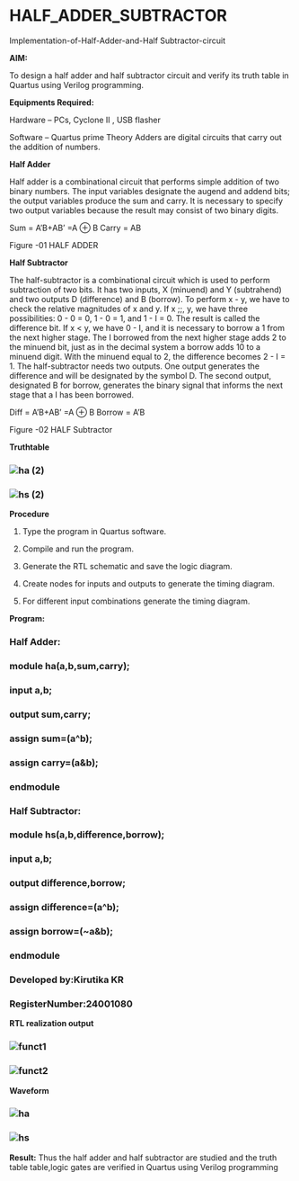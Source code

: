 # HALF_ADDER_SUBTRACTOR

Implementation-of-Half-Adder-and-Half Subtractor-circuit

**AIM:**

To design a half adder and half subtractor circuit and verify its truth table in Quartus using Verilog programming.

**Equipments Required:**

Hardware – PCs, Cyclone II , USB flasher 

Software – Quartus prime Theory Adders are digital circuits that carry out the addition of numbers.

**Half Adder**

Half adder is a combinational circuit that performs simple addition of two binary numbers. The input variables designate the augend and addend bits; the output variables produce the sum and carry. It is necessary to specify two output variables because the result may consist of two binary digits.

Sum = A’B+AB’ =A ⊕ B Carry = AB


Figure -01 HALF ADDER

**Half Subtractor**

The half-subtractor is a combinational circuit which is used to perform subtraction of two bits. It has two inputs, X (minuend) and Y (subtrahend) and two outputs D (difference) and B (borrow). To perform x - y, we have to check the relative magnitudes of x and y. If x ;;, y, we have three possibilities: 0 - 0 = 0, 1 - 0 = 1, and 1 - I = 0. The result is called the difference bit. If x < y, we have 0 - I, and it is necessary to borrow a 1 from the next higher stage. The I borrowed from the next higher stage adds 2 to the minuend bit, just as in the decimal system a borrow adds 10 to a minuend digit. With the minuend equal to 2, the difference becomes 2 - I = 1. The half-subtractor needs two outputs. One output generates the difference and will be designated by the symbol D. The second output, designated B for borrow, generates the binary signal that informs the next stage that a I has been borrowed. 

Diff = A’B+AB’ =A ⊕ B
Borrow = A’B


 
Figure -02 HALF Subtractor

**Truthtable**
### ![ha (2)](https://github.com/user-attachments/assets/30246a0e-8a5d-4c3e-ab64-f46624316803)

### ![hs (2)](https://github.com/user-attachments/assets/ce7b0a64-324e-498d-aae8-545c57768b6a)




**Procedure**

1.	Type the program in Quartus software.

2.	Compile and run the program.

3.	Generate the RTL schematic and save the logic diagram.

4.	Create nodes for inputs and outputs to generate the timing diagram.

5.	For different input combinations generate the timing diagram.


**Program:**
### Half Adder:
### module ha(a,b,sum,carry);
### input a,b;
### output sum,carry;
### assign sum=(a^b);
### assign carry=(a&b);
### endmodule

### Half Subtractor:

### module hs(a,b,difference,borrow);
### input a,b;
### output difference,borrow;
### assign difference=(a^b);
### assign borrow=(~a&b);
### endmodule 




### Developed by:Kirutika KR
### RegisterNumber:24001080

**RTL realization output**
### ![funct1](https://github.com/user-attachments/assets/de179bdd-dbe1-4ebd-8d8c-87aef50bf59a)

### ![funct2](https://github.com/user-attachments/assets/bb021940-827a-4221-b996-90e194b86eac)




**Waveform**
### ![ha](https://github.com/user-attachments/assets/ca08a2cc-5373-4b39-adf3-15b7a4a502d9)

### ![hs](https://github.com/user-attachments/assets/b6eac34c-dc8c-47d0-8690-b4f355f42711)




**Result:**
Thus the half adder and half subtractor are studied and the truth table table,logic gates are verified in Quartus using Verilog programming
